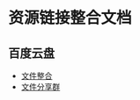 # 资源链接整合文档

## 百度云盘
- [文件整合](https://pan.baidu.com/mbox/homepage?short=c6FQ6y#share/type=session)
- [文件分享群](https://pan.baidu.com/mbox/homepage?short=c6FQ6y)